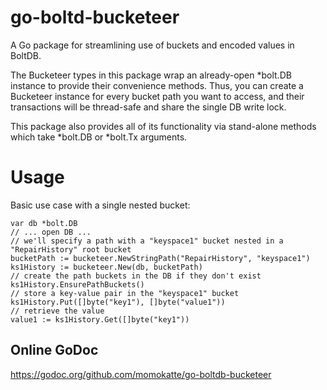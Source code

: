 
# go-boltd-bucketeer

A Go package for streamlining use of buckets and encoded values in BoltDB.

The Bucketeer types in this package wrap an already-open *bolt.DB instance to provide their convenience methods. Thus, you can create a Bucketeer instance for every bucket path you want to access, and their transactions will be thread-safe and share the single DB write lock.

This package also provides all of its functionality via stand-alone methods which take *bolt.DB or *bolt.Tx arguments.


# Usage

Basic use case with a single nested bucket:

	var db *bolt.DB
	// ... open DB ...
	// we'll specify a path with a "keyspace1" bucket nested in a "RepairHistory" root bucket
	bucketPath := bucketeer.NewStringPath("RepairHistory", "keyspace1")
	ks1History := bucketeer.New(db, bucketPath)
	// create the path buckets in the DB if they don't exist
	ks1History.EnsurePathBuckets()
	// store a key-value pair in the "keyspace1" bucket
	ks1History.Put([]byte("key1"), []byte("value1"))
	// retrieve the value
	value1 := ks1History.Get([]byte("key1"))


## Online GoDoc

https://godoc.org/github.com/momokatte/go-boltdb-bucketeer
